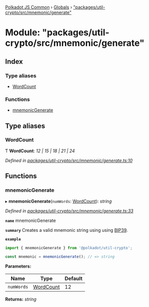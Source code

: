[Polkadot JS Common](../README.md) › [Globals](../globals.md) › ["packages/util-crypto/src/mnemonic/generate"](_packages_util_crypto_src_mnemonic_generate_.md)

# Module: "packages/util-crypto/src/mnemonic/generate"

## Index

### Type aliases

* [WordCount](_packages_util_crypto_src_mnemonic_generate_.md#wordcount)

### Functions

* [mnemonicGenerate](_packages_util_crypto_src_mnemonic_generate_.md#mnemonicgenerate)

## Type aliases

###  WordCount

Ƭ **WordCount**: *12 | 15 | 18 | 21 | 24*

*Defined in [packages/util-crypto/src/mnemonic/generate.ts:10](https://github.com/polkadot-js/common/blob/6e4a5281/packages/util-crypto/src/mnemonic/generate.ts#L10)*

## Functions

###  mnemonicGenerate

▸ **mnemonicGenerate**(`numWords`: [WordCount](_packages_util_crypto_src_mnemonic_generate_.md#wordcount)): *string*

*Defined in [packages/util-crypto/src/mnemonic/generate.ts:33](https://github.com/polkadot-js/common/blob/6e4a5281/packages/util-crypto/src/mnemonic/generate.ts#L33)*

**`name`** mnemonicGenerate

**`summary`** Creates a valid mnemonic string using using [BIP39](https://github.com/bitcoin/bips/blob/master/bip-0039.mediawiki).

**`example`** 
<BR>

```javascript
import { mnemonicGenerate } from '@polkadot/util-crypto';

const mnemonic = mnemonicGenerate(); // => string
```

**Parameters:**

Name | Type | Default |
------ | ------ | ------ |
`numWords` | [WordCount](_packages_util_crypto_src_mnemonic_generate_.md#wordcount) | 12 |

**Returns:** *string*
